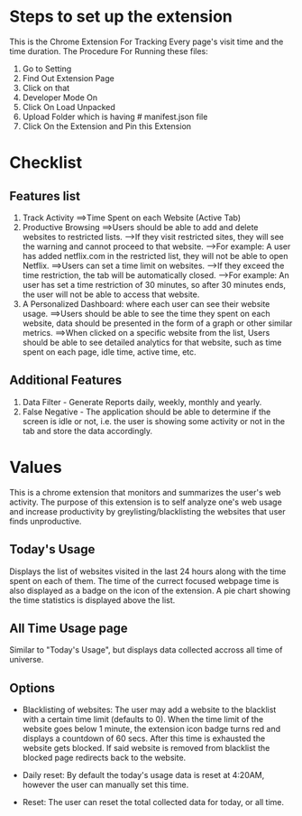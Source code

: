 # Steps to set up the extension
This is the Chrome Extension For Tracking Every page's visit time and the time duration. The Procedure For Running these files:

1. Go to Setting
2. Find Out Extension Page
3. Click on that
4. Developer Mode On
5. Click On Load Unpacked
6. Upload Folder which is having # manifest.json file
7. Click On the Extension and Pin this Extension

# Checklist

## Features list

1. Track Activity
    ==>Time Spent on each Website (Active Tab)
2. Productive Browsing 
    ==>Users should be able to add and delete websites to restricted lists.
        -->If they visit restricted sites, they will see the warning and cannot proceed to that website.
        -->For example: A user has added netflix.com in the restricted list, they will not be able to open Netflix.
    ==>Users can set a time limit on websites.
        -->If they exceed the time restriction, the tab will be automatically closed.
        -->For example: An user has set a time restriction of 30 minutes, so after 30 minutes ends, the user will not be able to access that website.
3. A Personalized Dashboard: where each user can see their website usage.
    ==>Users should be able to see the time they spent on each website, data should be presented in the form of a graph or other similar metrics.
    ==>When clicked on a specific website from the list, Users should be able to see detailed analytics for that website, such as time spent on each page, idle time, active time, etc.

## Additional Features

1. Data Filter - Generate Reports daily, weekly, monthly and yearly.
2. False Negative - The application should be able to determine if the screen is idle or not, i.e. the user is showing some activity or not in the tab and store the data accordingly.


# Values

This is a chrome extension that monitors and summarizes the user's web activity. The purpose of this extension is to self analyze one's web usage and increase productivity by greylisting/blacklisting the websites that user finds unproductive.

## Today's Usage

Displays the list of websites visited in the last 24 hours along with the time spent on each of them. The time of the currect focused webpage time is also displayed as a badge on the icon of the extension.
A pie chart showing the time statistics is displayed above the list.

## All Time Usage page

Similar to "Today's Usage", but displays data collected accross all time of universe.

## Options

- Blacklisting of websites: The user may add a website to the blacklist with a certain time limit (defaults to 0). When the time limit of the website goes below 1 minute, the extension icon badge turns red and displays a countdown of 60 secs. After this time is exhausted the website gets blocked. If said website is removed from blacklist the blocked page redirects back to the website.

- Daily reset: By default the today's usage data is reset at 4:20AM, however the user can manually set this time.

- Reset: The user can reset the total collected data for today, or all time.
